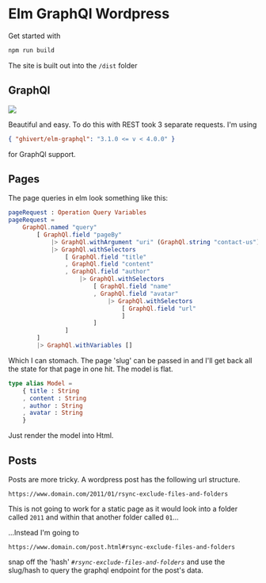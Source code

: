# Elm GraphQl Wordpress

Get started with

```sh
npm run build
```

The site is built out into the `/dist` folder

## GraphQl

![](https://user-images.githubusercontent.com/4499581/35184744-6d17abb0-fdf1-11e7-9653-1acaccba1f91.png)

Beautiful and easy. To do this with REST took 3 separate requests. I'm using

```json
{ "ghivert/elm-graphql": "3.1.0 <= v < 4.0.0" }
```

for GraphQl support.

## Pages

The page queries in elm look something like this:

```elm
pageRequest : Operation Query Variables
pageRequest =
    GraphQl.named "query"
        [ GraphQl.field "pageBy"
            |> GraphQl.withArgument "uri" (GraphQl.string "contact-us")
            |> GraphQl.withSelectors
                [ GraphQl.field "title"
                , GraphQl.field "content"
                , GraphQl.field "author"
                    |> GraphQl.withSelectors
                        [ GraphQl.field "name"
                        , GraphQl.field "avatar"
                            |> GraphQl.withSelectors
                                [ GraphQl.field "url"
                                ]
                        ]
                ]
        ]
        |> GraphQl.withVariables []
```

Which I can stomach. The page 'slug' can be passed in and I'll get back all the state for that page in one hit. The model is flat.

```elm
type alias Model =
    { title : String
    , content : String
    , author : String
    , avatar : String
    }
```

Just render the model into Html.

## Posts

Posts are more tricky. A wordpress post has the following url structure.

```
https://www.domain.com/2011/01/rsync-exclude-files-and-folders
```

This is not going to work for a static page as it would look into a folder called `2011` and within that another folder called `01`...

...Instead I'm going to

```
https://www.domain.com/post.html#rsync-exclude-files-and-folders
```

snap off the 'hash' *`#rsync-exclude-files-and-folders`* and use the slug/hash to query the graphql endpoint for the post's data.
